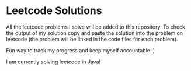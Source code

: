 # Leetcode Solutions
All the leetcode problems I solve will be added to this repository. To check the output of my solution copy and paste the solution into the problem on leetcode (the problem will be linked in the code files for each problem).

Fun way to track my progress and keep myself accountable :)

I am currently solving leetcode in Java! 
